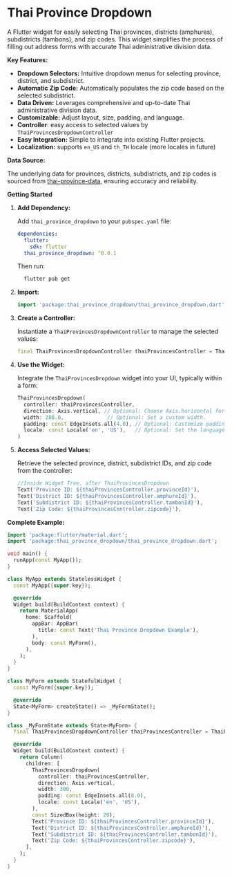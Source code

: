 # Thai Province Dropdown

A Flutter widget for easily selecting Thai provinces, districts (amphures), subdistricts (tambons), and zip codes. This widget simplifies the process of filling out address forms with accurate Thai administrative division data.

**Key Features:**

* **Dropdown Selectors:** Intuitive dropdown menus for selecting province, district, and subdistrict.
* **Automatic Zip Code:** Automatically populates the zip code based on the selected subdistrict.
* **Data Driven:** Leverages comprehensive and up-to-date Thai administrative division data.
* **Customizable:** Adjust layout, size, padding, and language.
* **Controller**: easy access to selected values by `ThaiProvincesDropdownController`
* **Easy Integration:** Simple to integrate into existing Flutter projects.
* **Localization:** supports `en_US` and `th_TH` locale (more locales in future)

**Data Source:**

The underlying data for provinces, districts, subdistricts, and zip codes is sourced from [thai-province-data](https://github.com/kongvut/thai-province-data), ensuring accuracy and reliability.

**Getting Started**

1.  **Add Dependency:**

    Add `thai_province_dropdown` to your `pubspec.yaml` file:

    ```yaml
    dependencies:
      flutter:
        sdk: flutter
      thai_province_dropdown: ^0.0.1 
    ```

    Then run:
    ```bash
      flutter pub get
    ```

2.  **Import:**

    ```dart
    import 'package:thai_province_dropdown/thai_province_dropdown.dart';
    ```

3.  **Create a Controller:**

    Instantiate a `ThaiProvincesDropdownController` to manage the selected values:

    ```dart
    final ThaiProvincesDropdownController thaiProvincesController = ThaiProvincesDropdownController();
    ```

4.  **Use the Widget:**

    Integrate the `ThaiProvincesDropdown` widget into your UI, typically within a form:

    ```dart
    ThaiProvincesDropdown(
      controller: thaiProvincesController,
      direction: Axis.vertical, // Optional: Choose Axis.horizontal for a horizontal layout.
      width: 280.0,              // Optional: Set a custom width.
      padding: const EdgeInsets.all(4.0), // Optional: Customize padding.
      locale: const Locale('en', 'US'),   // Optional: Set the language (default is 'th_TH')
    )
    ```

5.  **Access Selected Values:**

    Retrieve the selected province, district, subdistrict IDs, and zip code from the controller:

    ```dart
    //Inside Widget Tree, after ThaiProvincesDropdown
    Text('Province ID: ${thaiProvincesController.provinceId}'),
    Text('District ID: ${thaiProvincesController.amphureId}'),
    Text('Subdistrict ID: ${thaiProvincesController.tambonId}'),
    Text('Zip Code: ${thaiProvincesController.zipcode}'),
    ```

**Complete Example:**

```dart
import 'package:flutter/material.dart';
import 'package:thai_province_dropdown/thai_province_dropdown.dart';

void main() {
  runApp(const MyApp());
}

class MyApp extends StatelessWidget {
  const MyApp({super.key});

  @override
  Widget build(BuildContext context) {
    return MaterialApp(
      home: Scaffold(
        appBar: AppBar(
          title: const Text('Thai Province Dropdown Example'),
        ),
        body: const MyForm(),
      ),
    );
  }
}

class MyForm extends StatefulWidget {
  const MyForm({super.key});

  @override
  State<MyForm> createState() => _MyFormState();
}

class _MyFormState extends State<MyForm> {
  final ThaiProvincesDropdownController thaiProvincesController = ThaiProvincesDropdownController();

  @override
  Widget build(BuildContext context) {
    return Column(
      children: [
        ThaiProvincesDropdown(
          controller: thaiProvincesController,
          direction: Axis.vertical,
          width: 300,
          padding: const EdgeInsets.all(8.0),
          locale: const Locale('en', 'US'),
        ),
        const SizedBox(height: 20),
        Text('Province ID: ${thaiProvincesController.provinceId}'),
        Text('District ID: ${thaiProvincesController.amphureId}'),
        Text('Subdistrict ID: ${thaiProvincesController.tambonId}'),
        Text('Zip Code: ${thaiProvincesController.zipcode}'),
      ],
    );
  }
}
